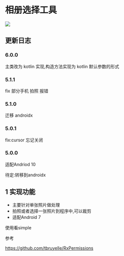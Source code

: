 # 相册选择工具

[![](https://jitpack.io/v/yizeliang/ImageSelector.svg)](https://jitpack.io/#yizeliang/ImageSelector)



## 更新日志

### 6.0.0

主类改为 kotlin 实现,构造方法实现为 kotlin 默认参数的形式

### 5.1.1

fix 部分手机 拍照 报错

### 5.1.0

迁移 androidx

### 5.0.1

fix:cursor 忘记关闭

### 5.0.0

适配Andriod 10

待定:转移到androidx


## 1 实现功能

- 主要针对单张照片做处理
- 拍照或者选择一张照片到程序中,可以裁剪
- 适配Android 7


使用看simple


参考

https://github.com/tbruyelle/RxPermissions

